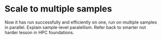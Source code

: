 # Scale to multiple samples

Now it has run successfully and efficiently on one, run on multiple samples in parallel. Explain sample-level paralellism. Refer back to smarter not harder lesson in HPC foundations. 